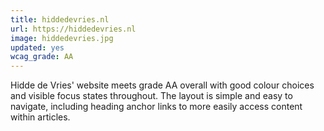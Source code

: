 ```yaml
---
title: hiddedevries.nl
url: https://hiddedevries.nl
image: hiddedevries.jpg
updated: yes
wcag_grade: AA
---
```


Hidde de Vries' website meets grade AA overall with good colour choices and visible focus states throughout. The layout is simple and easy to navigate, including heading anchor links to more easily access content within articles.
